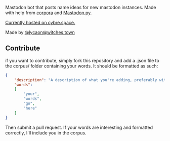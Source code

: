 Mastodon bot that posts name ideas for new mastodon instances. Made with help from [corpora](https://github.com/dariusk/corpora) and [Mastodon.py](https://github.com/halcy/Mastodon.py). 

[Currently hosted on cybre.space.](https://cybre.space/@instance_names)

Made by [@lycaon@witches.town](https://witches.town/@lycaon)

## Contribute

if you want to contribute, simply fork this repository and add a .json file to the corpus/ folder containing your words. It should be formatted as such:

```JSON
{
	"description": "A description of what you're adding, preferably with credit to you.",
	"words":
	[
		"your",
		"words",
		"go",
		"here"
	]
}
```

Then submit a pull request. If your words are interesting and formatted correctly, I'll include you in the corpus. 
